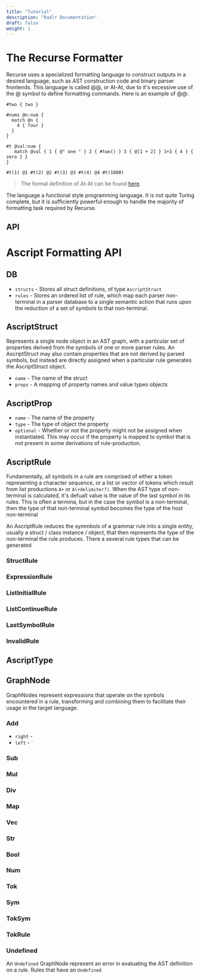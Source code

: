 ```yaml
---
title: "Tutorial"
description: "Radlr Documentation"
draft: false
weight: 1
---
```


# The Recurse Formatter

Recurse uses a specialized formatting language to construct outputs in a desired language, such as AST construction code and binary parser frontends. This language is called @@, or At-At, due to it's excessive use of the @ symbol to define formatting commands. Here is an example of @@: 
```at-at
#two { two }

#nums @n:num {
  match @n {
    4 { four }
  }
}

#t @val:num { 
   match @val { 1 { @" one " } 2 { #two() } 3 { @[1 + 2] } 1+3 { 4 } { zero } }
}

#t(1) @1 #t(2) @2 #t(3) @3 #t(4) @4 #t(1000)
```

> The formal definition of At-At can be found [here](). 

The language a functional style programming language. It is not quite Turing complete, but it is sufficiently powerful enough to handle the majority of formatting task required by Recurse.

## API

# Ascript Formatting API

## DB

- `structs` - Stores all struct definitions, of type `AscriptStruct`
- `rules` - Stores an ordered list of rule, which map each parser non-terminal in a parser database to a single semantic action that runs upon the reduction of a set of symbols to that non-terminal.

## AscriptStruct

Represents a single node object in an AST graph, with a particular set of properties derived from the symbols of one or more parser rules. An AscriptStruct may also contain properties that are not derived by parsed symbols, but instead are directly assigned when a particular rule generates the AscriptStruct object.

 - `name` - The name of the struct
 - `props` - A mapping of property names and value types objects 


## AscriptProp

- `name` - The name of the property
- `type` - The type of object the property
- `optional` - Whether or not the property might not be assigned when instantiated. This may occur if the property is mapped to symbol that is not present in some derivations of rule-production.


## AscriptRule

Fundamentally, all symbols in a rule are comprised of either a token representing a character sequence, or a list or vector of tokens which result from list productions `A+` or `A(+delimiter?)`. When the AST type of non-terminal is calculated, it's defualt value is the value of the last symbol in its rules. This is often a termina, but in the case the symbol is a non-terminal, then the type of that non-terminal symbol becomes the type of the host non-terminal

An AscriptRule reduces the symmbols of a grammar rule into a single entity, usually a struct / class instance / object, that then represents the type of the non-terminal the rule produces. There a several rule types that can be generated

### StructRule
### ExpressionRule
### ListInitialRule
### ListContinueRule
### LastSymbolRule
### InvalidRule


## AscriptType

## GraphNode

GraphNodes represent expressions that operate on the symbols encountered in a rule, transforming and combining them to facilitate their usage in the target language.

### Add 
- `right` -
- `left` -
`

### Sub

### Mul 

### Div

### Map

### Vec

### Str

### Bool

### Num

### Tok

### Sym

### TokSym

### TokRule

### Undefined

An `Undefined` GraphNode represent an error in evaluating the AST definition on a rule. Rules that have an `Undefined` 